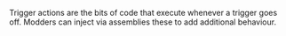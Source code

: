 Trigger actions are the bits of code that execute whenever a trigger goes off.
Modders can inject via assemblies these to add additional behaviour.